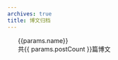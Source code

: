```yaml
---
archives: true
title: 博文归档
---
```


<script setup>
import { data } from './byyear.data.js'    
</script>

<ul>
  <a v-for="params in data" class="flex border-b-2 border-b-gray-200 px-4 py-5 my-4 flex-row items-baseline hover:bg-[#f0f0f0] hover:text-gray-500 transition-all duration-300" :href="params.name">
    <div class="text-3xl">
      {{params.name}}
    </div>
    <div class="ml-auto text-gray-500">共{{ params.postCount }}篇博文</div>
  </a>
</ul>
